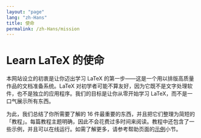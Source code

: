 ```yaml
---
layout: "page"
lang: "zh-Hans"
title: 使命
permalink: /zh-Hans/mission
---
```


# Learn LaTeX 的使命

本网站设立的初衷是让你迈出学习 LaTeX 的第一步——这是一个用以排版高质量作品的文档准备系统。LaTeX 对初学者可能不算友好，因为它既不是文字处理软件，也不是独立的应用程序。我们的目标是让你从零开始学习 LaTeX，而不是一口气展示所有东西。

为此，我们总结了你所需要了解的 16 件最重要的东西，并且把它们整理为简短的「教程」。每篇教程主题明确，因此不会花费过多时间来阅读。教程中还包含了一些示例，并且可以在线运行。如需了解更多，请参考帮助页面的[示例](./help#示例)小节。
